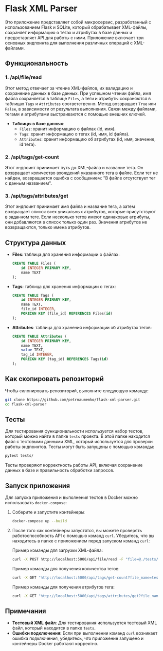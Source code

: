 # Flask XML Parser

Это приложение представляет собой микросервис, разработанный с использованием Flask и SQLite, который обрабатывает XML-файлы, сохраняет информацию о тегах и атрибутах в базе данных и предоставляет API для работы с ними. Приложение включает три основных эндпоинта для выполнения различных операций с XML-файлами.

## Функциональность

### 1. /api/file/read
Этот метод отвечает за чтение XML-файлов, их валидацию и сохранение данных в базе данных. При успешном чтении файла, имя файла сохраняется в таблице `Files`, а теги и атрибуты сохраняются в таблицах `Tags` и `Attributes` соответственно. Метод возвращает `True` или `False`, в зависимости от результата выполнения. Связи между файлами, тегами и атрибутами выстраиваются с помощью внешних ключей.

- **Таблицы в базе данных**:
    - `Files`: хранит информацию о файлах (id, имя).
    - `Tags`: хранит информацию о тегах (id, имя, id файла).
    - `Attributes`: хранит информацию об атрибутах (id, имя, значение, id тега).

### 2. /api/tags/get-count
Этот эндпоинт принимает путь до XML-файла и название тега. Он возвращает количество вхождений указанного тега в файле. Если тег не найден, возвращается ошибка с сообщением: "В файле отсутствует тег с данным названием".

### 3. /api/tags/attributes/get
Этот эндпоинт принимает имя файла и название тега, а затем возвращает список всех уникальных атрибутов, которые присутствуют в заданном теге. Если несколько тегов имеют одинаковые атрибуты, они добавляются в список только один раз. Значения атрибутов не возвращаются, только имена атрибутов.

## Структура данных

- **Files**: таблица для хранения информации о файлах:
  ```sql
  CREATE TABLE Files (
      id INTEGER PRIMARY KEY,
      name TEXT
  );
  ```

- **Tags**: таблица для хранения информации о тегах:
  ```sql
  CREATE TABLE Tags (
      id INTEGER PRIMARY KEY,
      name TEXT,
      file_id INTEGER,
      FOREIGN KEY (file_id) REFERENCES Files(id)
  );
  ```

- **Attributes**: таблица для хранения информации об атрибутах тегов:
  ```sql
  CREATE TABLE Attributes (
      id INTEGER PRIMARY KEY,
      name TEXT,
      value TEXT,
      tag_id INTEGER,
      FOREIGN KEY (tag_id) REFERENCES Tags(id)
  );
  ```

## Как скопировать репозиторий

Чтобы склонировать репозиторий, выполните следующую команду:

```bash
git clone https://github.com/petrnaumenko/flask-xml-parser.git
cd flask-xml-parser
```

## Тесты

Для тестирования функциональности используется набор тестов, который можно найти в папке `tests` проекта. В этой папке находится файл с тестовыми данными XML, который используется для проверки работы эндпоинтов. Тесты могут быть запущены с помощью команды:

```bash
pytest tests/
```

Тесты проверяют корректность работы API, включая сохранение данных в базе и правильность обработки запросов.

## Запуск приложения

Для запуска приложения и выполнения тестов в Docker можно использовать `docker-compose`:

1. Соберите и запустите контейнеры:
   ```bash
   docker-compose up --build
   ```

2. После того как контейнеры запустятся, вы можете проверять работоспособность API с помощью команд `curl`. Убедитесь, что вы находитесь в папке с приложением перед запуском команд `curl`:

   Пример команды для загрузки XML-файла:
   ```bash
   curl -X POST http://localhost:5000/api/file/read -F "file=@./tests/test.xml"
   ```

   Пример команды для получения количества тегов:
   ```bash
   curl -X GET "http://localhost:5000/api/tags/get-count?file_name=test.xml&tag_name=tag1"
   ```

   Пример команды для получения атрибутов тега:
   ```bash
   curl -X GET "http://localhost:5000/api/tags/attributes/get?file_name=test.xml&tag_name=tag1"
   ```

## Примечания

- **Тестовый XML файл**: Для тестирования используется тестовый XML файл, который находится в папке `tests`.
- **Ошибки подключения**: Если при выполнении команд `curl` возникает ошибка подключения, убедитесь, что приложение запущено и контейнеры Docker работают корректно.
